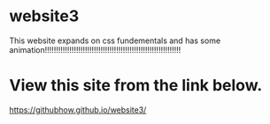 # website3
This website expands on css fundementals and has some animation!!!!!!!!!!!!!!!!!!!!!!!!!!!!!!!!!!!!!!!!!!!!!!!!!!!!!!!!!!!!!
# View this site from the link below.
https://githubhow.github.io/website3/